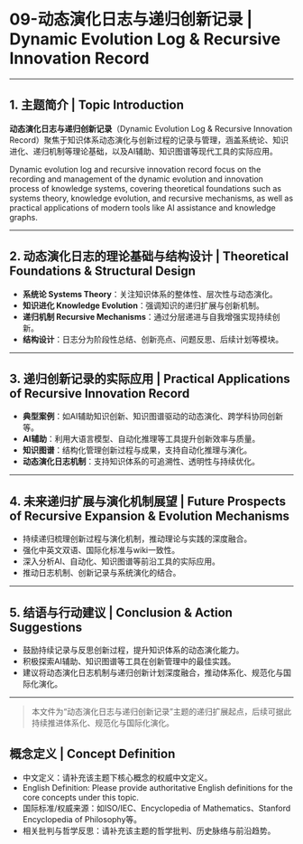 # 09-动态演化日志与递归创新记录 | Dynamic Evolution Log & Recursive Innovation Record

---

## 1. 主题简介 | Topic Introduction

**动态演化日志与递归创新记录**（Dynamic Evolution Log & Recursive Innovation Record）聚焦于知识体系动态演化与创新过程的记录与管理，涵盖系统论、知识进化、递归机制等理论基础，以及AI辅助、知识图谱等现代工具的实际应用。

Dynamic evolution log and recursive innovation record focus on the recording and management of the dynamic evolution and innovation process of knowledge systems, covering theoretical foundations such as systems theory, knowledge evolution, and recursive mechanisms, as well as practical applications of modern tools like AI assistance and knowledge graphs.

---

## 2. 动态演化日志的理论基础与结构设计 | Theoretical Foundations & Structural Design

- **系统论 Systems Theory**：关注知识体系的整体性、层次性与动态演化。
- **知识进化 Knowledge Evolution**：强调知识的递归扩展与创新机制。
- **递归机制 Recursive Mechanisms**：通过分层递进与自我增强实现持续创新。
- **结构设计**：日志分为阶段性总结、创新亮点、问题反思、后续计划等模块。

---

## 3. 递归创新记录的实际应用 | Practical Applications of Recursive Innovation Record

- **典型案例**：如AI辅助知识创新、知识图谱驱动的动态演化、跨学科协同创新等。
- **AI辅助**：利用大语言模型、自动化推理等工具提升创新效率与质量。
- **知识图谱**：结构化管理创新过程与成果，支持自动化推理与演化。
- **动态演化日志机制**：支持知识体系的可追溯性、透明性与持续优化。

---

## 4. 未来递归扩展与演化机制展望 | Future Prospects of Recursive Expansion & Evolution Mechanisms

- 持续递归梳理创新过程与演化机制，推动理论与实践的深度融合。
- 强化中英文双语、国际化标准与wiki一致性。
- 深入分析AI、自动化、知识图谱等前沿工具的实际应用。
- 推动日志机制、创新记录与系统演化的结合。

---

## 5. 结语与行动建议 | Conclusion & Action Suggestions

- 鼓励持续记录与反思创新过程，提升知识体系的动态演化能力。
- 积极探索AI辅助、知识图谱等工具在创新管理中的最佳实践。
- 建议将动态演化日志机制与递归创新计划深度融合，推动体系化、规范化与国际化演化。

---

> 本文件为“动态演化日志与递归创新记录”主题的递归扩展起点，后续可据此持续推进体系化、规范化与国际化演化。

## 概念定义 | Concept Definition

- 中文定义：请补充该主题下核心概念的权威中文定义。
- English Definition: Please provide authoritative English definitions for the core concepts under this topic.
- 国际标准/权威来源：如ISO/IEC、Encyclopedia of Mathematics、Stanford Encyclopedia of Philosophy等。
- 相关批判与哲学反思：请补充该主题的哲学批判、历史脉络与前沿趋势。
